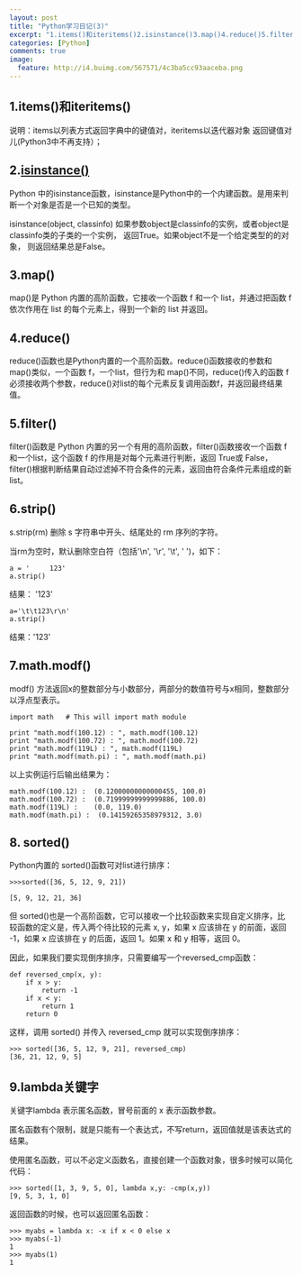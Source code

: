 ```yaml
---
layout: post
title: "Python学习日记(3)"
excerpt: "1.items()和iteritems()2.isinstance()3.map()4.reduce()5.filter()6.strip()7.math.modf()8. sorted()9.lambda关键字"
categories: [Python]
comments: true
image:
  feature: http://i4.buimg.com/567571/4c3ba5cc93aaceba.png
---
```

## 1.items()和iteritems()
说明：items以列表方式返回字典中的键值对，iteritems以迭代器对象 返回键值对儿(Python3中不再支持）；

## 2.[isinstance()](http://baike.baidu.com/link?url=omOjnad6d9GeA4bJpo9e9anUmvbKsVF-5oNL3st4EHALaUSTuCgPimfTdzoGabROKROtKfDxPvFjdiddmyx3To7QOjgePLlUpQCroErxu_S)
Python 中的isinstance函数，isinstance是Python中的一个内建函数。是用来判断一个对象是否是一个已知的类型。

isinstance(object, classinfo)
如果参数object是classinfo的实例，或者object是classinfo类的子类的一个实例， 返回True。如果object不是一个给定类型的的对象， 则返回结果总是False。

## 3.map()  
map()是 Python 内置的高阶函数，它接收一个函数 f 和一个 list，并通过把函数 f 依次作用在 list 的每个元素上，得到一个新的 list 并返回。

## 4.reduce()
reduce()函数也是Python内置的一个高阶函数。reduce()函数接收的参数和 map()类似，一个函数 f，一个list，但行为和 map()不同，reduce()传入的函数 f 必须接收两个参数，reduce()对list的每个元素反复调用函数f，并返回最终结果值。

## 5.filter()
filter()函数是 Python 内置的另一个有用的高阶函数，filter()函数接收一个函数 f 和一个list，这个函数 f 的作用是对每个元素进行判断，返回 True或 False，filter()根据判断结果自动过滤掉不符合条件的元素，返回由符合条件元素组成的新list。

## 6.strip()
s.strip(rm) 删除 s 字符串中开头、结尾处的 rm 序列的字符。

当rm为空时，默认删除空白符（包括'\n', '\r', '\t', ' ')，如下：

    a = '     123'
    a.strip()
结果： '123'

    a='\t\t123\r\n'
    a.strip()
结果：'123'

## 7.math.modf()

modf() 方法返回x的整数部分与小数部分，两部分的数值符号与x相同，整数部分以浮点型表示。

    import math   # This will import math module

    print "math.modf(100.12) : ", math.modf(100.12)
    print "math.modf(100.72) : ", math.modf(100.72)
    print "math.modf(119L) : ", math.modf(119L)
    print "math.modf(math.pi) : ", math.modf(math.pi)

以上实例运行后输出结果为：  

    math.modf(100.12) :  (0.12000000000000455, 100.0)  
    math.modf(100.72) :  (0.71999999999999886, 100.0)  
    math.modf(119L) :    (0.0, 119.0)  
    math.modf(math.pi) :  (0.14159265358979312, 3.0)  

## 8. sorted()
Python内置的 sorted()函数可对list进行排序：

    >>>sorted([36, 5, 12, 9, 21])

    [5, 9, 12, 21, 36]
但 sorted()也是一个高阶函数，它可以接收一个比较函数来实现自定义排序，比较函数的定义是，传入两个待比较的元素 x, y，如果 x 应该排在 y 的前面，返回 -1，如果 x 应该排在 y 的后面，返回 1。如果 x 和 y 相等，返回 0。

因此，如果我们要实现倒序排序，只需要编写一个reversed_cmp函数：

    def reversed_cmp(x, y):
        if x > y:
            return -1
        if x < y:
            return 1
        return 0
这样，调用 sorted() 并传入 reversed_cmp 就可以实现倒序排序：

    >>> sorted([36, 5, 12, 9, 21], reversed_cmp)
    [36, 21, 12, 9, 5]


## 9.lambda关键字

关键字lambda 表示匿名函数，冒号前面的 x 表示函数参数。

匿名函数有个限制，就是只能有一个表达式，不写return，返回值就是该表达式的结果。

使用匿名函数，可以不必定义函数名，直接创建一个函数对象，很多时候可以简化代码：

    >>> sorted([1, 3, 9, 5, 0], lambda x,y: -cmp(x,y))
    [9, 5, 3, 1, 0]
返回函数的时候，也可以返回匿名函数：

    >>> myabs = lambda x: -x if x < 0 else x
    >>> myabs(-1)
    1
    >>> myabs(1)
    1
